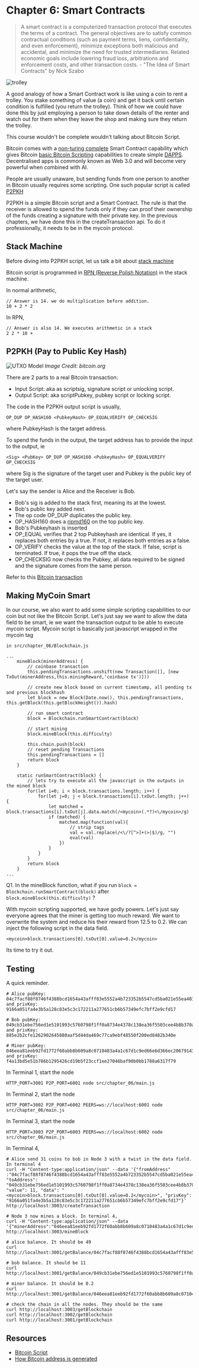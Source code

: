 # Chapter 6: Smart Contracts

> A smart contract is a computerized transaction protocol that executes
  the terms of a contract. The general objectives are to satisfy common
  contractual conditions (such as payment terms, liens, confidentiality,
  and even enforcement), minimize exceptions both malicious and
  accidental, and minimize the need for trusted intermediaries. Related
  economic goals include lowering fraud loss, arbitrations and
  enforcement costs, and other transaction costs. - "The Idea of Smart Contracts" by Nick Szabo

![trolley](trolley.jpg)

A good analogy of how a Smart Contract work is like using a coin to rent a trolley. You stake something of value (a coin) and get it back until certain condition is fulfilled (you return the trolley). Think of how we could have done this by just employing a person to take down details of the renter and watch out for them when they leave the shop and making sure they return the trolley.

This course wouldn't be complete wouldn't talking about Bitcoin Script.

Bitcoin comes with a [non-turing complete](https://simple.wikipedia.org/wiki/Turing_complete) Smart Contract capability which gives Bitcoin [basic Bitcoin Scripting](https://en.bitcoin.it/wiki/Script) capabilities to create simple [DAPPS](https://www.coindesk.com/information/what-is-a-decentralized-application-dapp/). Decentralised apps is commonly known as Web 3.0 and will become very powerful when combined with AI. 

People are usually unaware, but sending funds from one person to another in Bitcoin usually requires some scripting. One such popular script is called [P2PKH](https://bitcoin.org/en/glossary/p2pkh-address)

P2PKH is a simple Bitcoin script and a Smart Contract. The rule is that the receiver is allowed to spend the funds only if they can proof their ownership of the funds creating a signature with their private key. In the previous chapters, we have done this in the createTransaction api. To do it professionally, it needs to be in the mycoin protocol.

## Stack Machine

Before diving into P2PKH script, let us talk a bit about [stack machine](https://en.wikipedia.org/wiki/Stack_machine)

Bitcoin script is programmed in [RPN (Reverse Polish Notation)](https://en.wikipedia.org/wiki/Reverse_Polish_notation) in the stack machine.

In normal arithmetic,

```
// Answer is 14. we do multiplication before addition.
10 + 2 * 2
```

In RPN,

```
// Answer is also 14. We executes arithmetic in a stack
2 2 * 10 + 
```

## P2PKH (Pay to Public Key Hash)

![UTXO Model](p2pkh.png)
*Image Credit: bitcoin.org*

There are 2 parts to a real Bitcoin transaction:

* Input Script: aka as scriptsig, signature script or unlocking script.
* Output Script: aka scriptPubkey, pubkey script or locking script.

The code in the P2PKH output script is usually,

```
OP_DUP OP_HASH160 <PubkeyHash> OP_EQUALVERIFY OP_CHECKSIG
```

where PubkeyHash is the target address.

To spend the funds in the output, the target address has to provide the input to the output, ie

```
<Sig> <PubKey> OP_DUP OP_HASH160 <PubkeyHash> OP_EQUALVERIFY OP_CHECKSIG

```

where Sig is the signature of the target user and Pubkey is the public key of the target user.

Let's say the sender is Alice and the Receiver is Bob.

* Bob's sig is added to the stack first, meaning its at the lowest.
* Bob's public key added next.
* The op code OP_DUP duplicates the public key.
* OP_HASH160 does a [ripmd160](https://en.wikipedia.org/wiki/RIPEMD) on the top public key.
* Bob's Pubkeyhash is inserted
* OP_EQUAL verifies that 2 top Pubkeyhash are identical. If yes, it replaces both entries by a true. If not, it replaces both entries as a false.
* OP_VERIFY checks the value at the top of the stack. If false, script is terminated. If true, it pops the true off the stack.
* OP_CHECKSIG now checks the Pubkey, all data required to be signed and the signature comes from the same person.

Refer to this [Bitcoin transaction](https://www.blockchain.com/btc/tx/9333d664ca86cba1754403841a9ac5800b85e1140609206be236dc3fe1917aef)


## Making MyCoin Smart

In our course, we also want to add some simple scripting capabilities to our coin but not like the Bitcoin Script. Let's just say we want to allow the data field to be smart, ie we want the transaction output to be able to execute mycoin script. Mycoin script is basically just javascript wrapped in the mycoin tag

```
in src/chapter_06/Blockchain.js

...
    mineBlock(minerAddress) {
        // coinbase transaction
        this.pendingTransactions.unshift(new Transaction([], [new TxOut(minerAddress,this.miningReward,'coinbase tx')]))

        // create new block based on current timestamp, all pending tx and previous blockhash
        let block = new Block(Date.now(), this.pendingTransactions, this.getBlock(this.getBlockHeight()).hash)

        // run smart contract
        block = Blockchain.runSmartContract(block)

        // start mining
        block.mineBlock(this.difficulty)

        this.chain.push(block)
        // reset pending Transactions
        this.pendingTransactions = []
        return block
    }

    static runSmartContract(block) {
        // lets try to execute all the javascript in the outputs in the mined block
        for(let i=0; i < block.transactions.length; i++) {
            for(let j=0; j < block.transactions[i].txOut.length; j++) {
                let matched = block.transactions[i].txOut[j].data.match(/<mycoin>(.*?)<\/mycoin>/g)
                if (matched) {
                    matched.map(function(val){
                        // strip tags
                        val = val.replace(/<\/?[^>]+(>|$)/g, "")
                        eval(val)
                    })
                }
            }
        }
        return block
    }
...
```

Q1. In the mineBlock function, what if you run `block = Blockchain.runSmartContract(block)` after `block.mineBlock(this.difficulty)` ?

With mycoin scripting supported, we have godly powers. Let's just say everyone agrees that the miner is getting too much reward. We want to overwrite the system and reduce his their reward from 12.5 to 0.2. We can inject the following script in the data field.

```
<mycoin>block.transactions[0].txOut[0].value=0.2</mycoin>
```

Its time to try it out.

## Testing

A quick reminder.

```
# Alice pubKey: 04c7facf88f8746f4388bcd1654a43afff83e5552a4b723352b5547cd5ba021e55ea4014c5cdec3133652f93a6d032b394387c487ed881cee5ac232bbc754cddec
and privKey: 9166a051fa4e3b5a128c83e5c3c172211a277651cb6b57349efc7bff2e9cfd17

# Bob pubKey: 049cb31ebe756ed1e5101993c5760798f1ff0a8734e4378c138ea36f5503cee4b8b370a028ff3464592bb118a749d8b46f99753729ed64a7a23a0a98bb282c5d75 and privKey: 885e2b2cfe1262902645880aaf5d44da469c77ca9ebf48550f200ed8482b340e

# Miner pubKey: 046eea81eeb92fd1772f60abb8b609a8c0710483a4a1c67d1c9ed66e6d366ec206791437a83812820ca9a1a6a186f3f41d1b3537a6c7a86b02a7db7ad46cc9f6e2 and privKey: f4a13bd5e51b786b1295426cd19b5f23ccf1ee27046baf90b0bb1788a6317f79

```

In Terminal 1, start the node

```
HTTP_PORT=3001 P2P_PORT=6001 node src/chapter_06/main.js
```

In Terminal 2, start the node

```
HTTP_PORT=3002 P2P_PORT=6002 PEERS=ws://localhost:6001 node src/chapter_06/main.js 
```

In Terminal 3, start the node

```
HTTP_PORT=3003 P2P_PORT=6003 PEERS=ws://localhost:6002 node src/chapter_06/main.js 
```

In Terminal 4, 

```
# Alice send 31 coins to bob in Node 3 with a twist in the data field. In terminal 4
curl -H "Content-type:application/json" --data '{"fromAddress" :"04c7facf88f8746f4388bcd1654a43afff83e5552a4b723352b5547cd5ba021e55ea4014c5cdec3133652f93a6d032b394387c487ed881cee5ac232bbc754cddec", "toAddress": "049cb31ebe756ed1e5101993c5760798f1ff0a8734e4378c138ea36f5503cee4b8b370a028ff3464592bb118a749d8b46f99753729ed64a7a23a0a98bb282c5d75", "value": 11, "data": "<mycoin>block.transactions[0].txOut[0].value=0.2</mycoin>", "privKey": "9166a051fa4e3b5a128c83e5c3c172211a277651cb6b57349efc7bff2e9cfd17"}' http://localhost:3003/createTransaction

# Node 3 now mines a block. In terminal 4,
curl -H "Content-type:application/json" --data '{"minerAddress":"046eea81eeb92fd1772f60abb8b609a8c0710483a4a1c67d1c9ed66e6d366ec206791437a83812820ca9a1a6a186f3f41d1b3537a6c7a86b02a7db7ad46cc9f6e2"}' http://localhost:3003/mineBlock

# alice balance. It should be 49
curl http://localhost:3001/getBalance/04c7facf88f8746f4388bcd1654a43afff83e5552a4b723352b5547cd5ba021e55ea4014c5cdec3133652f93a6d032b394387c487ed881cee5ac232bbc754cddec

# bob balance. It should be 11
curl http://localhost:3001/getBalance/049cb31ebe756ed1e5101993c5760798f1ff0a8734e4378c138ea36f5503cee4b8b370a028ff3464592bb118a749d8b46f99753729ed64a7a23a0a98bb282c5d75

# miner balance. It should be 0.2
curl http://localhost:3001/getBalance/046eea81eeb92fd1772f60abb8b609a8c0710483a4a1c67d1c9ed66e6d366ec206791437a83812820ca9a1a6a186f3f41d1b3537a6c7a86b02a7db7ad46cc9f6e2

# check the chain in all the nodes. They should be the same
curl http://localhost:3003/getBlockchain
curl http://localhost:3002/getBlockchain
curl http://localhost:3001/getBlockchain
```

## Resources
  
  * [Bitcoin Script](https://bitcoin.org/en/developer-guide#transactions)
  * [How Bitcoin address is generated](https://en.bitcoin.it/wiki/Technical_background_of_version_1_Bitcoin_addresses)
